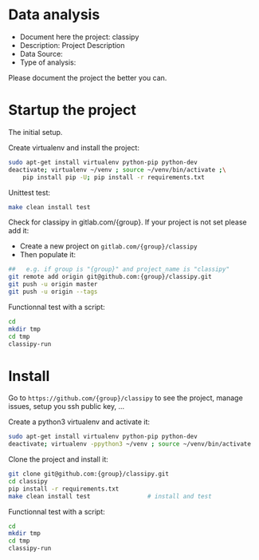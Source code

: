 # Data analysis
- Document here the project: classipy
- Description: Project Description
- Data Source:
- Type of analysis:

Please document the project the better you can.

# Startup the project

The initial setup.

Create virtualenv and install the project:
```bash
sudo apt-get install virtualenv python-pip python-dev
deactivate; virtualenv ~/venv ; source ~/venv/bin/activate ;\
    pip install pip -U; pip install -r requirements.txt
```

Unittest test:
```bash
make clean install test
```

Check for classipy in gitlab.com/{group}.
If your project is not set please add it:

- Create a new project on `gitlab.com/{group}/classipy`
- Then populate it:

```bash
##   e.g. if group is "{group}" and project_name is "classipy"
git remote add origin git@github.com:{group}/classipy.git
git push -u origin master
git push -u origin --tags
```

Functionnal test with a script:

```bash
cd
mkdir tmp
cd tmp
classipy-run
```

# Install

Go to `https://github.com/{group}/classipy` to see the project, manage issues,
setup you ssh public key, ...

Create a python3 virtualenv and activate it:

```bash
sudo apt-get install virtualenv python-pip python-dev
deactivate; virtualenv -ppython3 ~/venv ; source ~/venv/bin/activate
```

Clone the project and install it:

```bash
git clone git@github.com:{group}/classipy.git
cd classipy
pip install -r requirements.txt
make clean install test                # install and test
```
Functionnal test with a script:

```bash
cd
mkdir tmp
cd tmp
classipy-run
```
